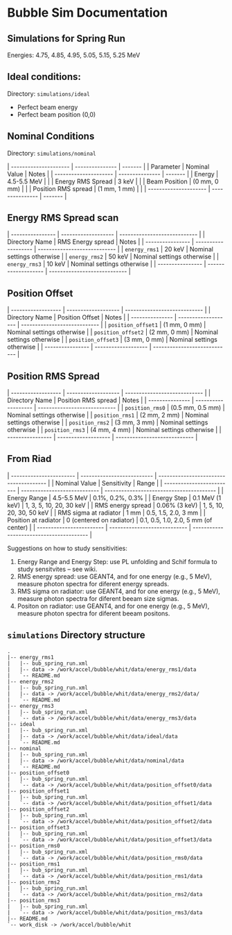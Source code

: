 # Bubble Sim Documentation

## Simulations for Spring Run

Energies: 4.75, 4.85, 4.95, 5.05, 5.15, 5.25 MeV

## Ideal conditions:

Directory: `simulations/ideal`

* Perfect beam energy
* Perfect beam position (0,0) 

## Nominal Conditions

Directory: `simulations/nominal`

| --------------------- | --------------- | ------- |
| Parameter             | Nominal Value   | Notes   |
| --------------------- | --------------- | ------- |
| Energy                | 4.5-5.5 MeV     |         |
| Energy RMS Spread     | 3 keV           |         |
| Beam Position         | (0 mm, 0 mm)    |         |
| Position RMS spread   | (1 mm, 1 mm)    |         |
| --------------------- | --------------- | ------- |

## Energy RMS Spread scan

| ---------------- | ------------------- | ---------------------------- |
| Directory Name   | RMS Energy spread   | Notes                        |
| ---------------- | ------------------- | ---------------------------- |
| `energy_rms1`    | 20 keV              | Nominal settings otherwise   |
| `energy_rms2`    | 50 keV              | Nominal settings otherwise   |
| `energy_rms3`    | 10 keV              | Nominal settings otherwise   |
| ---------------- | ------------------- | ---------------------------- |


## Position Offset

| ------------------ | ------------------- | ---------------------------- |
| Directory Name     | Position Offset     | Notes                        |
| ---------------    | ------------------- | ---------------------------- |
| `position_offset1` | (1 mm, 0 mm)        | Nominal settings otherwise   |
| `position_offset2` | (2 mm, 0 mm)        | Nominal settings otherwise   |
| `position_offset3` | (3 mm, 0 mm)        | Nominal settings otherwise   |
| ----------------   | ------------------- | ---------------------------- |

## Position RMS Spread

| ------------------ | ------------------- | ---------------------------- |
| Directory Name     | Position RMS spread | Notes                        |
| ---------------    | ------------------- | ---------------------------- |
| `position_rms0`    | (0.5 mm, 0.5 mm)    | Nominal settings otherwise   |
| `position_rms1`    | (2 mm, 2 mm)        | Nominal settings otherwise   |
| `position_rms2`    | (3 mm, 3 mm)        | Nominal settings otherwise   |
| `position_rms3`    | (4 mm, 4 mm)        | Nominal settings otherwise   |
| ----------------   | ------------------- | ---------------------------- |

## From Riad

| -----------------------   | --------------------------   | --------------------------------------   |
| Nominal Value             | Sensitivity                  | Range                                    |
| ------------------------- | ---------------------------- | ---------------------------------------- |
| Energy Range              | 4.5-5.5 MeV                  | 0.1%, 0.2%, 0.3%                         |
| Energy Step               | 0.1 MeV (1 keV)              | 1, 3, 5, 10, 20, 30 keV                  |
| RMS energy spread         | 0.06% (3 keV)                | 1, 5, 10, 20, 30, 50 keV                 |
| RMS sigma at radiator     | 1 mm                         | 0.5, 1.5, 2.0, 3 mm                      |
| Position at radiator      | 0 (centered on radiator)     | 0.1, 0.5, 1.0, 2.0, 5 mm (of center)     |
| ------------------------  | ---------------------------- | ---------------------------------------- |


Suggestions on how to study sensitivities:
1. Energy Range and Energy Step: use PL unfolding and Schif formula to study 
sensitvites – see wiki.
2. RMS energy spread: use GEANT4, and for one energy (e.g., 5 MeV), measure 
photon spectra for
diferent energy spreads.
3. RMS sigma on radiator: use GEANT4, and for one energy (e.g., 5 MeV), 
measure photon spectra for
diferent beeam size sigmas.
4. Positon on radiator: use GEANT4, and for one energy (e.g., 5 MeV), 
measure photon spectra for diferent beeam positons.


## `simulations` Directory structure

```
.
|-- energy_rms1
|   |-- bub_spring_run.xml
|   |-- data -> /work/accel/bubble/whit/data/energy_rms1/data
|   `-- README.md
|-- energy_rms2
|   |-- bub_spring_run.xml
|   |-- data -> /work/accel/bubble/whit/data/energy_rms2/data/
|   `-- README.md
|-- energy_rms3
|   |-- bub_spring_run.xml
|   `-- data -> /work/accel/bubble/whit/data/energy_rms3/data
|-- ideal
|   |-- bub_spring_run.xml
|   |-- data -> /work/accel/bubble/whit/data/ideal/data
|   `-- README.md
|-- nominal
|   |-- bub_spring_run.xml
|   |-- data -> /work/accel/bubble/whit/data/nominal/data
|   `-- README.md
|-- position_offset0
|   |-- bub_spring_run.xml
|   `-- data -> /work/accel/bubble/whit/data/position_offset0/data
|-- position_offset1
|   |-- bub_spring_run.xml
|   `-- data -> /work/accel/bubble/whit/data/position_offset1/data
|-- position_offset2
|   |-- bub_spring_run.xml
|   `-- data -> /work/accel/bubble/whit/data/position_offset2/data
|-- position_offset3
|   |-- bub_spring_run.xml
|   `-- data -> /work/accel/bubble/whit/data/position_offset3/data
|-- position_rms0
|   |-- bub_spring_run.xml
|   `-- data -> /work/accel/bubble/whit/data/position_rms0/data
|-- position_rms1
|   |-- bub_spring_run.xml
|   `-- data -> /work/accel/bubble/whit/data/position_rms1/data
|-- position_rms2
|   |-- bub_spring_run.xml
|   `-- data -> /work/accel/bubble/whit/data/position_rms2/data
|-- position_rms3
|   |-- bub_spring_run.xml
|   `-- data -> /work/accel/bubble/whit/data/position_rms3/data
|-- README.md
`-- work_disk -> /work/accel/bubble/whit
```


